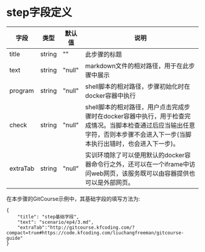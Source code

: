 # step字段定义 

| 字段 | 类型 | 默认值 | 说明 |
| ---- | ---- | ---- | ---- |
| title | string | "" | 此步骤的标题 |
| text | string | "null" | markdown文件的相对路径，用于在此步骤中展示 |
| program | string | "null" | shell脚本的相对路径，步骤初始化时在docker容器中执行 |
| check | string | "null" | shell脚本的相对路径，用户点击完成步骤时在docker容器中执行，用于检查完成情况。当脚本检查通过后应当输出任意字符，否则本步骤不会进入下一步(当脚本执行出错时，也会进入下一步)。 |
| extraTab | string | "null" | 实训环境除了可以使用默认的docker容器命令行之外，还可以在一个iframe中访问web网页，该服务既可以由容器提供也可以是外部网页。 |

在本步骤的GitCourse示例中，其基础字段的填写方法为:

```
{
    "title": "step基础字段",
    "text": "scenario/ep4/3.md",
    "extraTab":"http://gitcourse.kfcoding.com/?compact=true#https://code.kfcoding.com/liuchangfreeman/gitcourse-guide"
}
```